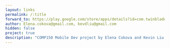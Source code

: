 ```yaml
---
layout: links
permalink: /:title
forward_to: https://play.google.com/store/apps/details?id=com.twinblade.poormanshomestereo
author: Elena.cokova@gmail.com, kevdliu@gmail.com
hidden: false
project: true
description: "COMP150 Mobile Dev project by Elena Cokova and Kevin Liu. Source: https://github.com/kevdliu/PoorMansHomeStereo"
---
```


